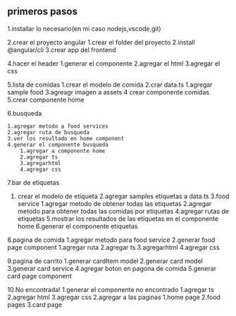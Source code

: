 ## primeros pasos
1.installar lo necesario(en mi caso nodejs,vscode,git)


2.crear el proyecto angular
    1.crear el folder del proyecto
    2.install @angular/cli
    3.crear app del frontend


4.hacer el header
    1.generar el componente
    2.agregar el html
    3.agregar el css


5.lista de comidas
    1.crear el modelo de comida
    2.crar data.ts
        1.agregar sample food
    3.agreagr imagen a  assets
    4 crear componente comidas
    5.crear componente home


6.busqueda

    1.agregar metodo a food services
    2.agregar ruta de busqueda
    3.ver los resultado en home component
    4.generar el componente busqueda
        1.agregar a componente home
        2.agregar ts 
        3.agregarhtml
        4.agregar css
        
7.bar de etiquetas
  1. crear el modelo de etiqueta
  2.agregar samples etiquetas a data.ts
  3.food service
    1.agregar metodo de obtener todas las etiquetas
    2.agregar metodo para obtener todas las comidas por etiquetas
  4.agregar rutas de etiquetas
  5.mostrar los resultados de las etiquetas en el componente home
  6.generar el componente etiquetas

8.pagina de comida
  1.agregar metodo para food service
  2.generar food page component
    1.agregar ruta
    2.agregar ts 
    3.agregarhtml
    4.agregar css

9.pagina de carrito
  1.generar cardItem model
  2.generar card model
  3.generar card service
  4.agregar boton en pagona de comida
  5.generar card page component

10.No encontrada!
  1.generar el componente no encontrado
    1.agregar ts
    2.agregar html
    3.agregar css
  2.agregar a las paginas
    1.home page
    2.food pages
    3.card page
